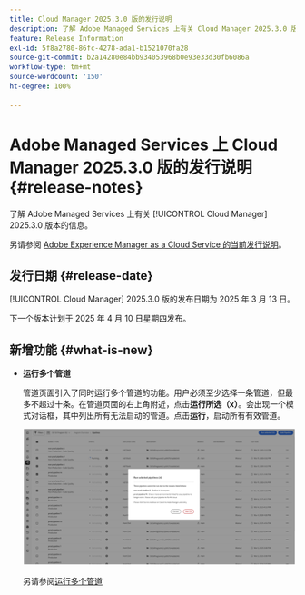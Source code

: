 ```yaml
---
title: Cloud Manager 2025.3.0 版的发行说明
description: 了解 Adobe Managed Services 上有关 Cloud Manager 2025.3.0 版本的信息。
feature: Release Information
exl-id: 5f8a2780-86fc-4278-ada1-b1521070fa28
source-git-commit: b2a14280e84bb934053968b0e93e33d30fb6086a
workflow-type: tm+mt
source-wordcount: '150'
ht-degree: 100%

---
```


# Adobe Managed Services 上 Cloud Manager 2025.3.0 版的发行说明 {#release-notes}

<!-- RELEASE WIKI  https://wiki.corp.adobe.com/display/DMSArchitecture/Cloud+Manager+2025.02.0+Release -->

了解 Adobe Managed Services 上有关 [!UICONTROL Cloud Manager] 2025.3.0 版本的信息。

另请参阅 [Adobe Experience Manager as a Cloud Service 的当前发行说明](https://experienceleague.adobe.com/zh-hans/docs/experience-manager-cloud-service/content/release-notes/home)。

## 发行日期 {#release-date}

[!UICONTROL Cloud Manager] 2025.3.0 版的发布日期为 2025 年 3 月 13 日。

下一个版本计划于 2025 年 4 月 10 日星期四发布。

## 新增功能 {#what-is-new}

* **运行多个管道**

  管道页面引入了同时运行多个管道的功能。用户必须至少选择一条管道，但最多不超过十条。在管道页面的右上角附近，点击&#x200B;**运行所选（x）**。会出现一个模式对话框，其中列出所有无法启动的管道。点击&#x200B;**运行**，启动所有有效管道。

  ![运行选定的管道对话框](/help/release-notes/assets/run-selected-pipelines.png)

  另请参阅[运行多个管道](/help/using/managing-pipelines.md#run-multiple-pipelines)



<!--

## Private beta program {#private-beta-program}

Be a part of Cloud Manager's private beta program and have a chance to test upcoming features.

### Self-service Service Pack updates for AMS Cloud Manager customers 

As part of the private beta program, Adobe Managed Services Cloud Manager customers can now perform self-service service pack updates through the **Cloud Manager** user interface. This feature is currently available *only for development environments* and includes limited error reporting for failures.  

Customers can check for service pack updates on the **Program Overview** page under the **Environments** section (**three-dot menu**).

![Check for updates menu option](/help/release-notes/assets/check-for-updates-1.png)

![Update Service Pack dialog box](/help/release-notes/assets/check-for-updates-2.png)

The installation and upgrade process can be tracked on the **Activity** page. 

Once the process is complete, customers must **approve the execution** for the service pack upgrade to finalize successfully.

![Approve service page update](/help/release-notes/assets/check-for-updates-3.png)

If you are interested in testing this new feature and sharing your feedback, contact your Adobe Customer Success Engineer.

See also [Service Pack Updates for Development Environments - Beta](/help/using/service-packs-environments.md).



## Bug fixes {#bug-fixes}

* A

Known Issues {#known-issues}

* A -->
